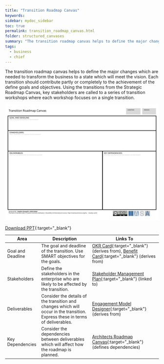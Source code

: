 ```yaml
---
title: "Transition Roadmap Canvas"
keywords: 
sidebar: mydoc_sidebar
toc: true
permalink: transition_roadmap_canvas.html
folder: structured_canvases
summary: "The transition roadmap canvas helps to define the major changes which are needed to transform the business to a state which will meet the vision."
tags: 
  - business
  - chief
---
```


The transition roadmap canvas helps to define the major changes which are needed to transform the business to a state which will meet the vision. Each transition should contribute partly or completely to the achievement of the define goals and objectives. Using the transitions from the Strategic Roadmap Canvas, key stakeholders are called to a series of transition workshops where each workshop focuses on a single transition.

![image001](media/transition_roadmap_canvas.svg)

[Download PPT](media/ppt/transition_roadmap_canvas.ppt){:target="_blank"}

| Area | Description | Links To |
| --- | --- | --- |
| Goal and Deadline | The goal and deadline of the transition. Use SMART objectives for the goals. | [OKR Card](okr_card.md){:target="_blank"} (derives from), [Benefit Card](benefit_card.md){:target="_blank"} (derives from) |
| Stakeholders | Define the stakeholders in the enterprise who are likely to be affected by the transition. | [Stakeholder Management Plan](stakholder_management_plan.md){:target="_blank"} (linked to) |
| Deliverables | Consider the details of the transition and changes which will occur in the transition. Express these in terms of deliverables. | [Engagement Model Designer](architects_process_engagement_canvas.md){:target="_blank"} (derives from) |
| Key Dependencies | Consider the dependencies between deliverables which will affect how the roadmap is planned. | [Architects Roadmap Canvas](architects_roadmap_canvas.md){:target="_blank"} (defines dependencies) |
